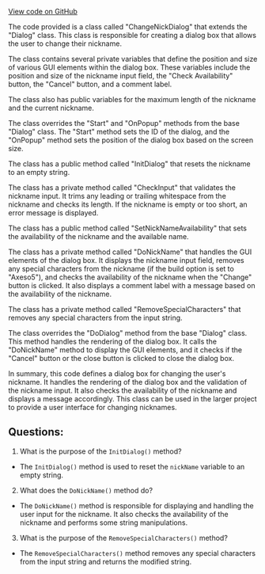 [View code on GitHub](https://github.com/TieHaxJan/Brick-Force/Assembly-CSharp\ChangeNickDialog.cs)

The code provided is a class called "ChangeNickDialog" that extends the "Dialog" class. This class is responsible for creating a dialog box that allows the user to change their nickname. 

The class contains several private variables that define the position and size of various GUI elements within the dialog box. These variables include the position and size of the nickname input field, the "Check Availability" button, the "Cancel" button, and a comment label. 

The class also has public variables for the maximum length of the nickname and the current nickname. 

The class overrides the "Start" and "OnPopup" methods from the base "Dialog" class. The "Start" method sets the ID of the dialog, and the "OnPopup" method sets the position of the dialog box based on the screen size. 

The class has a public method called "InitDialog" that resets the nickname to an empty string. 

The class has a private method called "CheckInput" that validates the nickname input. It trims any leading or trailing whitespace from the nickname and checks its length. If the nickname is empty or too short, an error message is displayed. 

The class has a public method called "SetNickNameAvailability" that sets the availability of the nickname and the available name. 

The class has a private method called "DoNickName" that handles the GUI elements of the dialog box. It displays the nickname input field, removes any special characters from the nickname (if the build option is set to "Axeso5"), and checks the availability of the nickname when the "Change" button is clicked. It also displays a comment label with a message based on the availability of the nickname. 

The class has a private method called "RemoveSpecialCharacters" that removes any special characters from the input string. 

The class overrides the "DoDialog" method from the base "Dialog" class. This method handles the rendering of the dialog box. It calls the "DoNickName" method to display the GUI elements, and it checks if the "Cancel" button or the close button is clicked to close the dialog box. 

In summary, this code defines a dialog box for changing the user's nickname. It handles the rendering of the dialog box and the validation of the nickname input. It also checks the availability of the nickname and displays a message accordingly. This class can be used in the larger project to provide a user interface for changing nicknames.
## Questions: 
 1. What is the purpose of the `InitDialog()` method?
- The `InitDialog()` method is used to reset the `nickName` variable to an empty string.

2. What does the `DoNickName()` method do?
- The `DoNickName()` method is responsible for displaying and handling the user input for the nickname. It also checks the availability of the nickname and performs some string manipulations.

3. What is the purpose of the `RemoveSpecialCharacters()` method?
- The `RemoveSpecialCharacters()` method removes any special characters from the input string and returns the modified string.